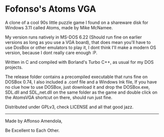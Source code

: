 # Fofonso's Atoms VGA

A clone of a cool 90s little puzzle game I found on a shareware disk for Windows 3.11 called Atoms, made by Mike McNamee.

My version runs natively in MS-DOS 6.22 (Should run fine on earlier versions as long as you use a VGA board), that does mean you'll have to use DosBox or other emulators to play it, I dont think I'll make a modern OS version, because I dont really care enough :P.

Written in C and compiled with Borland's Turbo C++, as usual for my DOS projects.

The release folder contains a precompiled executable that runs fine on DOSBox 0.74, I also included a .conf file and a Windows lnk file, If you have no clue how to use DOSBox, just download it and drop the DOSBox.exe, SDL.dll and SDL_net.dll on the same folder as the game and double click on the AtomsVGA shortcut on there, should run just fine.

Distributed under GPLv3, check LICENSE and all that good jazz.

-------------------------------------------------------------------------------------------
Made by Affonso Amendola,

Be Excellent to Each Other.
